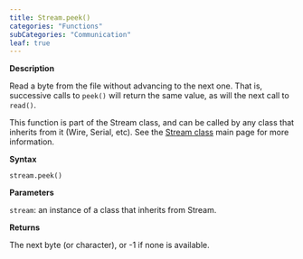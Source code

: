 ```yaml
---
title: Stream.peek()
categories: "Functions"
subCategories: "Communication"
leaf: true
---
```


**Description**

Read a byte from the file without advancing to the next one. That is,
successive calls to `peek()` will return the same value, as will the
next call to `read()`.

This function is part of the Stream class, and can be called by any
class that inherits from it (Wire, Serial, etc). See the [Stream
class](../../stream) main page for more information.

**Syntax**

`stream.peek()`

**Parameters**

`stream`: an instance of a class that inherits from Stream.

**Returns**

The next byte (or character), or -1 if none is available.
